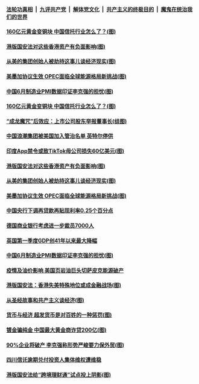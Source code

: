 ####  [法轮功真相](../../../../basic/blob/master/README.md?t=07021631) &nbsp;|&nbsp; [九评共产党](../../../../9ping.md/blob/master/README.md?t=07021631) &nbsp;|&nbsp; [解体党文化](../../../../jtdwh.md/blob/master/README.md?t=07021631)  &nbsp;|&nbsp; [共产主义的终极目的](../../../../gczydzjmd.md/blob/master/README.md?t=07021631) &nbsp;|&nbsp; [魔鬼在统治我们的世界](../../../../mgztzwmdsj.md/blob/master/README.md?t=07021631) 

#### [160亿元黄金变铜块 中国信托行业怎么了？(图)](../pages/p5/938358.md?t=07021631) 

#### [港版国安法对这些香港资产有负面影响(图)](../pages/p5/938357.md?t=07021631) 

#### [从美的集团创始人被劫持这事儿谈经济现实(图)](../pages/p5/938344.md?t=07021631) 

#### [美墨加协议生效 OPEC面临全球能源格局新挑战(图)](../pages/p5/938340.md?t=07021631) 


#### [中国6月制造业PMI数据印证李克强的担忧(图)](../pages/p5/938245.md?t=07021631) 

#### [160亿元黄金变铜块 中国信托行业怎么了？(图)](../pages/p5/938358.md?t=07021631) 

#### [“成龙魔咒”后效应：上市公司股东举报董事长(组图)](../pages/p5/938368.md?t=07021631) 

#### [中国浪潮集团被美国加入管治名单 英特尔停供](../pages/p5/938365.md?t=07021631) 

#### [印度App禁令或致TikTok母公司损失60亿美元(图)](../pages/p5/938364.md?t=07021631) 

#### [港版国安法对这些香港资产有负面影响(图)](../pages/p5/938357.md?t=07021631) 

#### [从美的集团创始人被劫持这事儿谈经济现实(图)](../pages/p5/938344.md?t=07021631) 

#### [美墨加协议生效 OPEC面临全球能源格局新挑战(图)](../pages/p5/938340.md?t=07021631) 


#### [中国央行下调再贷款再贴现利率0.25个百分点](../pages/p5/938264.md?t=07021631) 

#### [德国商业银行考虑进一步裁员7000人](../pages/p5/938262.md?t=07021631) 

#### [英国第一季度GDP创41年以来最大降幅](../pages/p5/938261.md?t=07021631) 

#### [中国6月制造业PMI数据印证李克强的担忧(图)](../pages/p5/938245.md?t=07021631) 

#### [疫情及油价影响 美国页岩油巨头切萨皮克能源破产](../pages/p5/938232.md?t=07021631) 

#### [港版国安法：香港失美特殊地位或成金融战场(图)](../pages/p5/938230.md?t=07021631) 

#### [从圣经故事和共产主义谈经济(图)](../pages/p5/938133.md?t=07021631) 

#### [货币与经济 超发货币是对百姓的一种惩罚(图)](../pages/p5/938130.md?t=07021631) 

#### [镀金骗纯金 中国最大黄金商诈贷200亿(图)](../pages/p5/938160.md?t=07021631) 

#### [90%企业将破产 李克强称形势严峻要力保外贸(图)](../pages/p5/938142.md?t=07021631) 

#### [四川信讬逾期兑付投资人集体维权遭维稳](../pages/p5/938159.md?t=07021631) 

#### [港版国安法给“跨境理财通”试点投上阴影(图)](../pages/p5/938156.md?t=07021631) 

